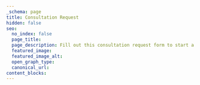 ```yaml
---
_schema: page
title: Consultation Request
hidden: false
seo:
  no_index: false
  page_title:
  page_description: Fill out this consultation request form to start a conversation with Ed Meehan.
  featured_image:
  featured_image_alt:
  open_graph_type:
  canonical_url:
content_blocks:
---
```

